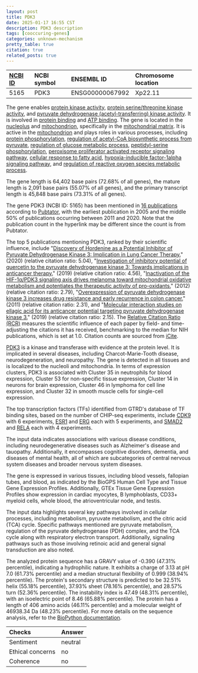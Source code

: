 ```yaml
---
layout: post
title: PDK3
date: 2025-01-17 16:55 CST
description: PDK3 description
tags: [cooccuring-genes]
categories: unknown-mechanism
pretty_table: true
citation: true
related_posts: true
---
```




| [NCBI ID](https://www.ncbi.nlm.nih.gov/gene/5165) | NCBI symbol | ENSEMBL ID | Chromosome location |
| :-------- | :------- | :-------- | :------- |
| 5165  | PDK3 | ENSG00000067992 | Xp22.11 |



The gene enables [protein kinase activity](https://amigo.geneontology.org/amigo/term/GO:0004672), [protein serine/threonine kinase activity](https://amigo.geneontology.org/amigo/term/GO:0004674), and [pyruvate dehydrogenase (acetyl-transferring) kinase activity](https://amigo.geneontology.org/amigo/term/GO:0004740). It is involved in [protein binding](https://amigo.geneontology.org/amigo/term/GO:0005515) and [ATP binding](https://amigo.geneontology.org/amigo/term/GO:0005524). The gene is located in the [nucleolus](https://amigo.geneontology.org/amigo/term/GO:0005730) and [mitochondrion](https://amigo.geneontology.org/amigo/term/GO:0005739), specifically in the [mitochondrial matrix](https://amigo.geneontology.org/amigo/term/GO:0005759). It is active in the [mitochondrion](https://amigo.geneontology.org/amigo/term/GO:0005739) and plays roles in various processes, including [protein phosphorylation](https://amigo.geneontology.org/amigo/term/GO:0006468), [regulation of acetyl-CoA biosynthetic process from pyruvate](https://amigo.geneontology.org/amigo/term/GO:0010510), [regulation of glucose metabolic process](https://amigo.geneontology.org/amigo/term/GO:0010906), [peptidyl-serine phosphorylation](https://amigo.geneontology.org/amigo/term/GO:0018105), [peroxisome proliferator activated receptor signaling pathway](https://amigo.geneontology.org/amigo/term/GO:0035357), [cellular response to fatty acid](https://amigo.geneontology.org/amigo/term/GO:0071398), [hypoxia-inducible factor-1alpha signaling pathway](https://amigo.geneontology.org/amigo/term/GO:0097411), and [regulation of reactive oxygen species metabolic process](https://amigo.geneontology.org/amigo/term/GO:2000377).


The gene length is 64,402 base pairs (72.68% of all genes), the mature length is 2,091 base pairs (55.07% of all genes), and the primary transcript length is 45,848 base pairs (73.31% of all genes).


The gene PDK3 (NCBI ID: 5165) has been mentioned in [16 publications](https://pubmed.ncbi.nlm.nih.gov/?term=%22PDK3%22) according to [Pubtator](https://academic.oup.com/nar/article/47/W1/W587/5494727), with the earliest publication in 2005 and the middle 50% of publications occurring between 2011 and 2020. Note that the publication count in the hyperlink may be different since the count is from Pubtator.


The top 5 publications mentioning PDK3, ranked by their scientific influence, include "[Discovery of Hordenine as a Potential Inhibitor of Pyruvate Dehydrogenase Kinase 3: Implication in Lung Cancer Therapy.](https://pubmed.ncbi.nlm.nih.gov/32422877)" (2020) (relative citation ratio: 5.04), "[Investigation of inhibitory potential of quercetin to the pyruvate dehydrogenase kinase 3: Towards implications in anticancer therapy.](https://pubmed.ncbi.nlm.nih.gov/31233792)" (2019) (relative citation ratio: 4.56), "[Inactivation of the HIF-1α/PDK3 signaling axis drives melanoma toward mitochondrial oxidative metabolism and potentiates the therapeutic activity of pro-oxidants.](https://pubmed.ncbi.nlm.nih.gov/22865452)" (2012) (relative citation ratio: 2.79), "[Overexpression of pyruvate dehydrogenase kinase 3 increases drug resistance and early recurrence in colon cancer.](https://pubmed.ncbi.nlm.nih.gov/21763680)" (2011) (relative citation ratio: 2.31), and "[Molecular interaction studies on ellagic acid for its anticancer potential targeting pyruvate dehydrogenase kinase 3.](https://pubmed.ncbi.nlm.nih.gov/35514501)" (2019) (relative citation ratio: 2.15). The [Relative Citation Ratio (RCR)](https://journals.plos.org/plosbiology/article?id=10.1371/journal.pbio.1002541) measures the scientific influence of each paper by field- and time-adjusting the citations it has received, benchmarking to the median for NIH publications, which is set at 1.0. Citation counts are sourced from [iCite](https://icite.od.nih.gov).


[PDK3](https://www.proteinatlas.org/ENSG00000067992-PDK3) is a kinase and transferase with evidence at the protein level. It is implicated in several diseases, including Charcot-Marie-Tooth disease, neurodegeneration, and neuropathy. The gene is detected in all tissues and is localized to the nucleoli and mitochondria. In terms of expression clusters, PDK3 is associated with Cluster 35 in neutrophils for blood expression, Cluster 53 for non-specific tissue expression, Cluster 14 in neurons for brain expression, Cluster 46 in lymphoma for cell line expression, and Cluster 32 in smooth muscle cells for single-cell expression.


The top transcription factors (TFs) identified from GTRD's database of TF binding sites, based on the number of CHIP-seq experiments, include [CDK9](https://www.ncbi.nlm.nih.gov/gene/1025) with 6 experiments, [ESR1](https://www.ncbi.nlm.nih.gov/gene/2099) and [ERG](https://www.ncbi.nlm.nih.gov/gene/2078) each with 5 experiments, and [SMAD2](https://www.ncbi.nlm.nih.gov/gene/4087) and [RELA](https://www.ncbi.nlm.nih.gov/gene/5970) each with 4 experiments.



The input data indicates associations with various disease conditions, including neurodegenerative diseases such as Alzheimer's disease and tauopathy. Additionally, it encompasses cognitive disorders, dementia, and diseases of mental health, all of which are subcategories of central nervous system diseases and broader nervous system diseases.



The gene is expressed in various tissues, including blood vessels, fallopian tubes, and blood, as indicated by the BioGPS Human Cell Type and Tissue Gene Expression Profiles. Additionally, GTEx Tissue Gene Expression Profiles show expression in cardiac myocytes, B lymphoblasts, CD33+ myeloid cells, whole blood, the atrioventricular node, and testis.


The input data highlights several key pathways involved in cellular processes, including metabolism, pyruvate metabolism, and the citric acid (TCA) cycle. Specific pathways mentioned are pyruvate metabolism, regulation of the pyruvate dehydrogenase (PDH) complex, and the TCA cycle along with respiratory electron transport. Additionally, signaling pathways such as those involving retinoic acid and general signal transduction are also noted.



The analyzed protein sequence has a GRAVY value of -0.390 (47.31% percentile), indicating a hydrophilic nature. It exhibits a charge of 3.13 at pH 7.0 (61.73% percentile) and a median structural flexibility of 0.999 (38.94% percentile). The protein's secondary structure is predicted to be 32.51% helix (55.18% percentile), 37.93% sheet (78.16% percentile), and 28.57% turn (52.36% percentile). The instability index is 47.49 (48.31% percentile), with an isoelectric point of 8.46 (65.88% percentile). The protein has a length of 406 amino acids (46.11% percentile) and a molecular weight of 46938.34 Da (48.23% percentile). For more details on the sequence analysis, refer to the [BioPython documentation](https://biopython.org/docs/1.75/api/Bio.SeqUtils.ProtParam.html).





| Checks    | Answer |
| :-------- | :------- |
| Sentiment  | neutral   |
| Ethical concerns | no     |
| Coherence    | no    |